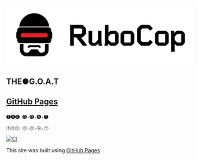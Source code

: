 <p align="center">
  <img src="https://raw.githubusercontent.com/rubocop/rubocop/master/logo/rubo-logo-horizontal-white.png" alt="RuboCop Logo"/>
</p>

## THE●G.O.A.T
## [GitHub Pages](https://pages.github.com)

`🅣🅗🅔 🅖.🅞.🅐.🅣`

`ⓉⒽⒺ Ⓖ.Ⓞ.Ⓐ.Ⓣ`

[![CI](https://github.com/XDream8/revanced-creator/actions/workflows/ci.yml/badge.svg)](https://github.com/XDream8/revanced-creator/actions/workflows/ci.yml)

This site was built using 
[GitHub Pages](https://pages.github.com/)
